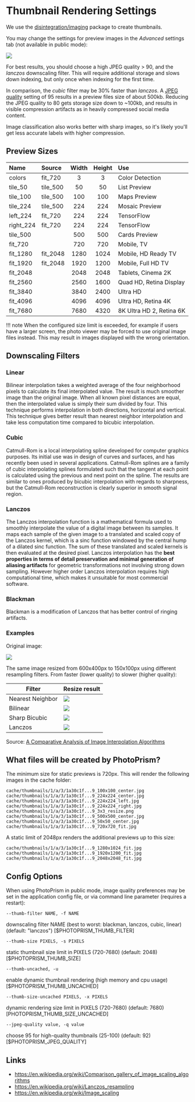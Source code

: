 # Thumbnail Rendering Settings

We use the [disintegration/imaging](https://github.com/disintegration/imaging) package to create thumbnails.

You may change the settings for preview images in the *Advanced* settings tab (not available in public mode):

![](img/advanced-settings.jpg)

For best results, you should choose a high JPEG quality > 90, and the *lanczos* downscaling filter.
This will require additional storage and slows down indexing, but only once when indexing for the first time.

In comparison, the *cubic* filter may be 30% faster than *lanczos*.
A [JPEG quality](http://fotoforensics.com/tutorial-estq.php) setting of 95 results in a preview files size of about 500kb.
Reducing the JPEG quality to 80 gets storage size down to ~100kb, and results in visible compression artifacts
as in heavily compressed social media content.

Image classification also works better with sharp images,
so it's likely you'll get less accurate labels with higher compression.

## Preview Sizes ##

Name      | Source    | Width  | Height  | Use                      |
:---------|:----------|:------:|:-------:|:-------------------------|
colors    | fit_720   | 3      | 3       | Color Detection          |
tile_50   | tile_500  | 50     | 50      | List Preview             |
tile_100  | tile_500  | 100    | 100     | Maps Preview             |
tile_224  | tile_500  | 224    | 224     | Mosaic Preview           |
left_224  | fit_720   | 224    | 224     | TensorFlow               |
right_224 | fit_720   | 224    | 224     | TensorFlow               |
tile_500  |           | 500    | 500     | Cards Preview            |
fit_720   |           | 720    | 720     | Mobile, TV               |
fit_1280  | fit_2048  | 1280   | 1024    | Mobile, HD Ready TV      |
fit_1920  | fit_2048  | 1920   | 1200    | Mobile, Full HD TV       |
fit_2048  |           | 2048   | 2048    | Tablets, Cinema 2K       |
fit_2560  |           | 2560   | 1600    | Quad HD, Retina Display  |
fit_3840  |           | 3840   | 2400    | Ultra HD                 |
fit_4096  |           | 4096   | 4096    | Ultra HD, Retina 4K      |
fit_7680  |           | 7680   | 4320    | 8K Ultra HD 2, Retina 6K |

!!! note
When the configured size limit is exceeded, for example if users have a larger screen,
the photo viewer may be forced to use original image files instead.
This may result in images displayed with the wrong orientation.

## Downscaling Filters ##

### Linear ###

Bilinear interpolation takes a weighted average of the four
neighborhood pixels to calculate its final interpolated
value. The result is much smoother image than the original
image. When all known pixel distances are equal, then the
interpolated value is simply their sum divided by four.
This technique performs interpolation in both directions,
horizontal and vertical. This technique gives better result
than nearest neighbor interpolation and take less
computation time compared to bicubic interpolation.

### Cubic ###

Catmull-Rom is a local interpolating spline developed for
computer graphics purposes. Its initial use was in design
of curves and surfaces, and has recently been used in
several applications. Catmull-Rom splines are a family of
cubic interpolating splines formulated such that the
tangent at each point is calculated using the previous and
next point on the spline. The results are similar to ones
produced by bicubic interpolation with regards to
sharpness, but the Catmull-Rom reconstruction is clearly
superior in smooth signal region.

### Lanczos ###

The Lanczos interpolation function is a mathematical formula
used to smoothly interpolate the value of a digital
image between its samples. It maps each sample of the
given image to a translated and scaled copy of the Lanczos
kernel, which is a sinc function windowed by the central
hump of a dilated sinc function. The sum of these
translated and scaled kernels is then evaluated at the
desired pixel. Lanczos interpolation has the **best
properties in terms of detail preservation and minimal
generation of aliasing artifacts** for geometric
transformations not involving strong down sampling.
However higher order Lanczos interpolation requires high
computational time, which makes it unsuitable for
most commercial software.

### Blackman ###

Blackman is a modification of Lanczos that has better control of ringing artifacts.

### Examples ###

Original image:

![](img/branches.png)

The same image resized from 600x400px to 150x100px using different resampling filters.
From faster (lower quality) to slower (higher quality):

Filter                    | Resize result
--------------------------|---------------------------------------------
Nearest Neighbor          | ![](img/out_resize_nearest.png)
Bilinear                  | ![](img/out_resize_linear.png)
Sharp Bicubic             | ![](img/out_resize_catrom.png)
Lanczos                   | ![](img/out_resize_lanczos.png)

Source: [A Comparative Analysis of Image Interpolation Algorithms](https://ijarcce.com/wp-content/uploads/2016/02/IJARCCE-7.pdf)

## What files will be created by PhotoPrism? ##

The minimum size for static previews is 720px. This will render the following images in the cache folder:

```
cache/thumbnails/1/a/3/1a30c1f...9_100x100_center.jpg
cache/thumbnails/1/a/3/1a30c1f...9_224x224_center.jpg
cache/thumbnails/1/a/3/1a30c1f...9_224x224_left.jpg
cache/thumbnails/1/a/3/1a30c1f...9_224x224_right.jpg
cache/thumbnails/1/a/3/1a30c1f...9_3x3_resize.png
cache/thumbnails/1/a/3/1a30c1f...9_500x500_center.jpg
cache/thumbnails/1/a/3/1a30c1f...9_50x50_center.jpg
cache/thumbnails/1/a/3/1a30c1f...9_720x720_fit.jpg
```

A static limit of 2048px renders the additional previews up to this size:

```
cache/thumbnails/1/a/3/1a30c1f...9_1280x1024_fit.jpg
cache/thumbnails/1/a/3/1a30c1f...9_1920x1200_fit.jpg
cache/thumbnails/1/a/3/1a30c1f...9_2048x2048_fit.jpg
```

## Config Options ##

When using PhotoPrism in public mode, image quality preferences may be set in the application config file,
or via command line parameter (requires a restart):

`--thumb-filter NAME, -f NAME`

downscaling filter NAME (best to worst: blackman, lanczos, cubic, linear) (default: "lanczos") [$PHOTOPRISM_THUMB_FILTER]

`--thumb-size PIXELS, -s PIXELS`

static thumbnail size limit in PIXELS (720-7680) (default: 2048) [$PHOTOPRISM_THUMB_SIZE]

`--thumb-uncached, -u`

enable dynamic thumbnail rendering (high memory and cpu usage) [$PHOTOPRISM_THUMB_UNCACHED]

`--thumb-size-uncached PIXELS, -x PIXELS`

dynamic rendering size limit in PIXELS (720-7680) (default: 7680) [PHOTOPRISM_THUMB_SIZE_UNCACHED]

`--jpeg-quality value, -q value`

choose 95 for high-quality thumbnails (25-100) (default: 92) [$PHOTOPRISM_JPEG_QUALITY]

## Links ##
- https://en.wikipedia.org/wiki/Comparison_gallery_of_image_scaling_algorithms
- https://en.wikipedia.org/wiki/Lanczos_resampling
- https://en.wikipedia.org/wiki/Image_scaling